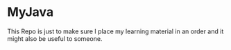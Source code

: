 # MyJava
This Repo is just to make sure I place my learning material in an order and it might also be useful to someone.
